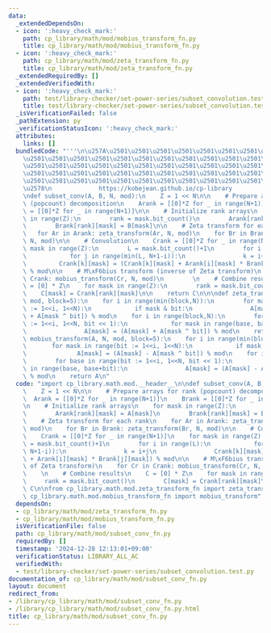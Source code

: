 ```yaml
---
data:
  _extendedDependsOn:
  - icon: ':heavy_check_mark:'
    path: cp_library/math/mod/mobius_transform_fn.py
    title: cp_library/math/mod/mobius_transform_fn.py
  - icon: ':heavy_check_mark:'
    path: cp_library/math/mod/zeta_transform_fn.py
    title: cp_library/math/mod/zeta_transform_fn.py
  _extendedRequiredBy: []
  _extendedVerifiedWith:
  - icon: ':heavy_check_mark:'
    path: test/library-checker/set-power-series/subset_convolution.test.py
    title: test/library-checker/set-power-series/subset_convolution.test.py
  _isVerificationFailed: false
  _pathExtension: py
  _verificationStatusIcon: ':heavy_check_mark:'
  attributes:
    links: []
  bundledCode: "'''\n\u257A\u2501\u2501\u2501\u2501\u2501\u2501\u2501\u2501\u2501\u2501\
    \u2501\u2501\u2501\u2501\u2501\u2501\u2501\u2501\u2501\u2501\u2501\u2501\u2501\
    \u2501\u2501\u2501\u2501\u2501\u2501\u2501\u2501\u2501\u2501\u2501\u2501\u2501\
    \u2501\u2501\u2501\u2501\u2501\u2501\u2501\u2501\u2501\u2501\u2501\u2501\u2501\
    \u2501\u2501\u2501\u2501\u2501\u2501\u2501\u2501\u2501\u2501\u2501\u2501\u2501\
    \u2578\n             https://kobejean.github.io/cp-library               \n'''\n\
    \ndef subset_conv(A, B, N, mod):\n    Z = 1 << N\n\n    # Prepare arrays for rank\
    \ (popcount) decomposition\n    Arank = [[0]*Z for _ in range(N+1)]\n    Brank\
    \ = [[0]*Z for _ in range(N+1)]\n\n    # Initialize rank arrays\n    for mask\
    \ in range(Z):\n        rank = mask.bit_count()\n        Arank[rank][mask] = A[mask]\n\
    \        Brank[rank][mask] = B[mask]\n\n    # Zeta transform for each rank\n \
    \   for Ar in Arank: zeta_transform(Ar, N, mod)\n    for Br in Brank: zeta_transform(Br,\
    \ N, mod)\n\n    # Convolution\n    Crank = [[0]*Z for _ in range(N+1)]\n    for\
    \ mask in range(Z):\n        L = mask.bit_count()+1\n        for i in range(L):\n\
    \            for j in range(min(L, N+1-i)):\n                k = i+j\n       \
    \         Crank[k][mask] = (Crank[k][mask] + Arank[i][mask] * Brank[j][mask])\
    \ % mod\n\n    # M\xF6bius transform (inverse of Zeta transform)\n    for Cr in\
    \ Crank: mobius_transform(Cr, N, mod)\n        \n    # Combine results\n    C\
    \ = [0] * Z\n    for mask in range(Z):\n        rank = mask.bit_count()\n    \
    \    C[mask] = Crank[rank][mask]\n\n    return C\n\n\ndef zeta_transform(A, N,\
    \ mod, block=5):\n    for i in range(min(block,N)):\n        for mask in range(bit\
    \ := 1<<i, 1<<N):\n            if mask & bit:\n                A[mask] = (A[mask]\
    \ + A[mask ^ bit]) % mod\n    for i in range(block,N):\n        for base in range(bit\
    \ := 1<<i, 1<<N, bit << 1):\n            for mask in range(base, base+bit):\n\
    \                A[mask] = (A[mask] + A[mask ^ bit]) % mod\n    return A\n\ndef\
    \ mobius_transform(A, N, mod, block=5):\n    for i in range(min(block,N)):\n \
    \       for mask in range(bit := 1<<i, 1<<N):\n            if mask & bit:\n  \
    \              A[mask] = (A[mask] - A[mask ^ bit]) % mod\n    for i in range(block,N):\n\
    \        for base in range(bit := 1<<i, 1<<N, bit << 1):\n            for mask\
    \ in range(base, base+bit):\n                A[mask] = (A[mask] - A[mask ^ bit])\
    \ % mod\n    return A\n"
  code: "import cp_library.math.mod.__header__\n\ndef subset_conv(A, B, N, mod):\n\
    \    Z = 1 << N\n\n    # Prepare arrays for rank (popcount) decomposition\n  \
    \  Arank = [[0]*Z for _ in range(N+1)]\n    Brank = [[0]*Z for _ in range(N+1)]\n\
    \n    # Initialize rank arrays\n    for mask in range(Z):\n        rank = mask.bit_count()\n\
    \        Arank[rank][mask] = A[mask]\n        Brank[rank][mask] = B[mask]\n\n\
    \    # Zeta transform for each rank\n    for Ar in Arank: zeta_transform(Ar, N,\
    \ mod)\n    for Br in Brank: zeta_transform(Br, N, mod)\n\n    # Convolution\n\
    \    Crank = [[0]*Z for _ in range(N+1)]\n    for mask in range(Z):\n        L\
    \ = mask.bit_count()+1\n        for i in range(L):\n            for j in range(min(L,\
    \ N+1-i)):\n                k = i+j\n                Crank[k][mask] = (Crank[k][mask]\
    \ + Arank[i][mask] * Brank[j][mask]) % mod\n\n    # M\xF6bius transform (inverse\
    \ of Zeta transform)\n    for Cr in Crank: mobius_transform(Cr, N, mod)\n    \
    \    \n    # Combine results\n    C = [0] * Z\n    for mask in range(Z):\n   \
    \     rank = mask.bit_count()\n        C[mask] = Crank[rank][mask]\n\n    return\
    \ C\n\nfrom cp_library.math.mod.zeta_transform_fn import zeta_transform\nfrom\
    \ cp_library.math.mod.mobius_transform_fn import mobius_transform"
  dependsOn:
  - cp_library/math/mod/zeta_transform_fn.py
  - cp_library/math/mod/mobius_transform_fn.py
  isVerificationFile: false
  path: cp_library/math/mod/subset_conv_fn.py
  requiredBy: []
  timestamp: '2024-12-28 12:13:01+09:00'
  verificationStatus: LIBRARY_ALL_AC
  verifiedWith:
  - test/library-checker/set-power-series/subset_convolution.test.py
documentation_of: cp_library/math/mod/subset_conv_fn.py
layout: document
redirect_from:
- /library/cp_library/math/mod/subset_conv_fn.py
- /library/cp_library/math/mod/subset_conv_fn.py.html
title: cp_library/math/mod/subset_conv_fn.py
---
```

